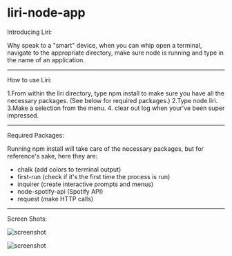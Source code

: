# liri-node-app


Introducing Liri:

Why speak to a "smart" device, when you can whip open a terminal, navigate to the appropriate directory, make sure node is running and type in the name of an application.

---

How to use Liri:

1.From within the liri directory, type npm install to make sure you have all the necessary packages. (See below for required packages.)
2.Type node liri.
3.Make a selection from the menu.
4. clear out log when your've been super impressed.

---

Required Packages:

Running npm install will take care of the necessary packages, but for reference's sake, here they are:

- chalk (add colors to terminal output)
- first-run (check if it's the first time the process is run)
- inquirer (create interactive prompts and menus)
- node-spotify-api (Spotify API)
- request (make HTTP calls)

---

Screen Shots:

![screenshot](https://Jordancoon.github.io/liri-node-app/screen1.png)

![screenshot](https://Jordancoon.github.io/liri-node-app/screen2.png)
